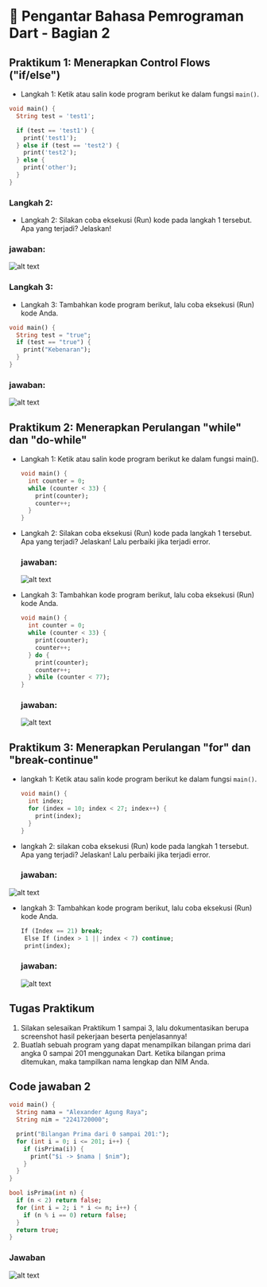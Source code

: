 <h1>📱 Pengantar Bahasa Pemrograman Dart - Bagian 2</h1>

## Praktikum 1: Menerapkan Control Flows ("if/else")
- Langkah 1:
Ketik atau salin kode program berikut ke dalam fungsi `main()`.

```dart
void main() {
  String test = 'test1';

  if (test == 'test1') {
    print('test1');
  } else if (test == 'test2') {
    print('test2');
  } else {
    print('other');
  }
}
```


### Langkah 2:
- Langkah 2:
Silakan coba eksekusi (Run) kode pada langkah 1 tersebut. Apa yang terjadi? Jelaskan!

### jawaban:
![alt text](/img/p3-1-1.png)

### Langkah 3:
- Langkah 3:
Tambahkan kode program berikut, lalu coba eksekusi (Run) kode Anda.
```dart
void main() {
  String test = "true";
  if (test == "true") {
    print("Kebenaran");
  }
}
```

### jawaban:
![alt text](/img/image-1-2.png)



## Praktikum 2: Menerapkan Perulangan "while" dan "do-while"

- Langkah 1:
  Ketik atau salin kode program berikut ke dalam fungsi main().
  ```dart
  void main() {
    int counter = 0;
    while (counter < 33) {
      print(counter);
      counter++;
    }
  }
  ```
- Langkah 2:
  Silakan coba eksekusi (Run) kode pada langkah 1 tersebut. Apa yang terjadi? Jelaskan! Lalu perbaiki jika terjadi error.

  ### jawaban:
  ![alt text](/img/image-2-1.png)

- Langkah 3:
  Tambahkan kode program berikut, lalu coba eksekusi (Run) kode Anda.
  ```dart
  void main() {
    int counter = 0;
    while (counter < 33) {
      print(counter);
      counter++;
    } do {
      print(counter);
      counter++;
    } while (counter < 77);
  } 
  ```

  ### jawaban:
  ![alt text](/img/image-2-2.png)

## Praktikum 3: Menerapkan Perulangan "for" dan "break-continue"

- langkah 1:
  Ketik atau salin kode program berikut ke dalam fungsi `main()`.

  ```dart
  void main() {
    int index;
    for (index = 10; index < 27; index++) {
      print(index);
    }
  }
  ```
- langkah 2:
  silakan coba eksekusi (Run) kode pada langkah 1 tersebut. Apa yang terjadi? Jelaskan! Lalu perbaiki jika terjadi error.

  ### jawaban:
 ![alt text](/img/image-3-1.png)

- langkah 3:
   Tambahkan kode program berikut, lalu coba eksekusi (Run) kode Anda.
   ```dart
   If (Index == 21) break;
    Else If (index > 1 || index < 7) continue;
    print(index);
    ```
  
    ### jawaban:
    ![alt text](/img/image-3-2.png)


## Tugas Praktikum
1. Silakan selesaikan Praktikum 1 sampai 3, lalu dokumentasikan berupa screenshot hasil pekerjaan beserta penjelasannya! </br>
2. Buatlah sebuah program yang dapat menampilkan bilangan prima dari angka 0 sampai 201 menggunakan Dart. Ketika bilangan prima ditemukan, maka tampilkan nama lengkap dan NIM Anda.

## Code jawaban 2
```dart
void main() {
  String nama = "Alexander Agung Raya"; 
  String nim = "2241720000"; 

  print("Bilangan Prima dari 0 sampai 201:");
  for (int i = 0; i <= 201; i++) {
    if (isPrima(i)) {
      print("$i -> $nama | $nim");
    }
  }
}

bool isPrima(int n) {
  if (n < 2) return false;
  for (int i = 2; i * i <= n; i++) {
    if (n % i == 0) return false;
  }
  return true;
}
```

### Jawaban
![alt text](/img/tugas.png)